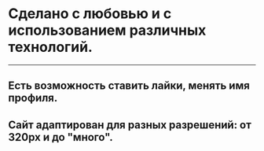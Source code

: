 # Сделано с любовью и с использованием различных технологий.
------------
## Есть возможность ставить лайки, менять имя профиля.
## Сайт адаптирован для разных разрешений: от 320px и до "много".
